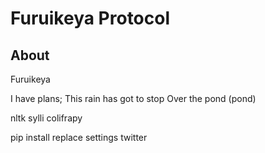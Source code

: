 Furuikeya Protocol
==================

About
-----
Furuikeya

I have plans;
This rain has got to stop
Over the pond
(pond)

nltk
sylli
colifrapy

pip install
replace settings twitter
